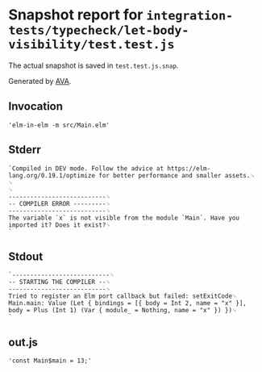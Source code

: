 # Snapshot report for `integration-tests/typecheck/let-body-visibility/test.test.js`

The actual snapshot is saved in `test.test.js.snap`.

Generated by [AVA](https://avajs.dev).

## Invocation

    'elm-in-elm -m src/Main.elm'

## Stderr

    `Compiled in DEV mode. Follow the advice at https://elm-lang.org/0.19.1/optimize for better performance and smaller assets.␊
    ␊
    ␊
    ---------------------------␊
    -- COMPILER ERROR ---------␊
    ---------------------------␊
    The variable `x` is not visible from the module `Main`. Have you imported it? Does it exist?␊
    `

## Stdout

    `---------------------------␊
    -- STARTING THE COMPILER --␊
    ---------------------------␊
    Tried to register an Elm port callback but failed: setExitCode␊
    Main.main: Value (Let { bindings = [{ body = Int 2, name = "x" }], body = Plus (Int 1) (Var { module_ = Nothing, name = "x" }) })␊
    `

## out.js

    'const Main$main = 13;'
